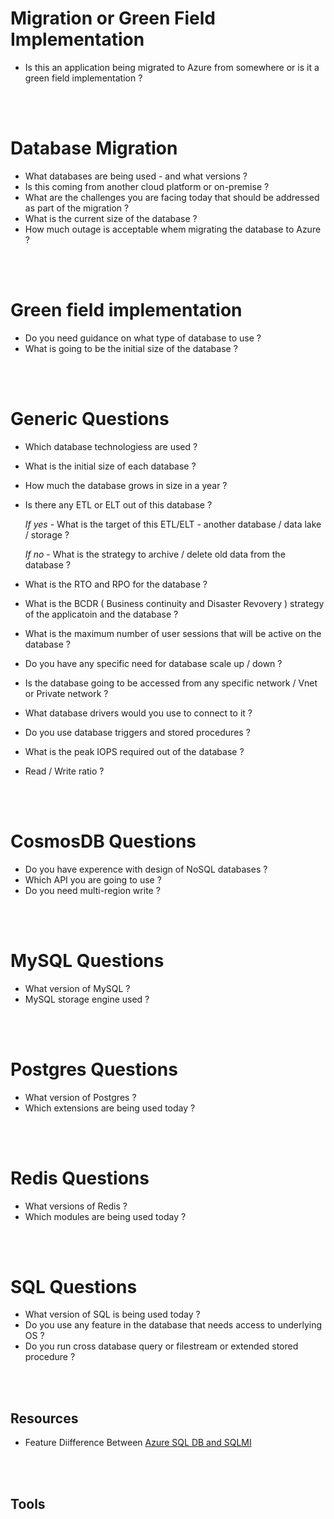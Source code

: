 # Migration or Green Field Implementation

* Is this an application being migrated to Azure from somewhere or is it a green field implementation ?

<br/>

<br/>

# Database Migration

* What databases are being used - and what versions ?
* Is this coming from another cloud platform or on-premise ?
* What are the challenges you are facing today that should be addressed as part of the migration ?
* What is the current size of the database ?
* How much outage is acceptable whem migrating the database to Azure ?

<br/>

<br/>


# Green field implementation

* Do you need guidance on what type of database to use ?
* What is going to be the initial size of the database ?

<br/>

<br/>

# Generic Questions

* Which database technologiess are used ? 
* What is the initial size of each database ?
* How much the database grows in size in a year ?
* Is there any ETL or ELT out of this database  ?  

     _If yes_ - What is the target of this ETL/ELT - another database / data lake / storage ?

     _If no_  - What is the strategy to archive / delete old data from the database ?

* What is the RTO and RPO for the database ?
* What is the BCDR ( Business continuity and Disaster Revovery ) strategy of the applicatoin and the database ?
* What is the maximum number of user sessions that will be active on the database ?
* Do you have any specific need for database scale up / down ?
* Is the database going to be accessed from any specific network / Vnet or Private network ?
* What database drivers would you use to connect to it ?
* Do you use database triggers and stored procedures ?
* What is the peak IOPS required out of the database ?
* Read / Write ratio ?

<br/>

<br/>

# CosmosDB Questions

* Do you have experence with design of NoSQL databases ?
* Which API you are going to use ?
* Do you need multi-region write ?

<br/>

<br/>

# MySQL Questions

* What version of MySQL ?
* MySQL storage engine used ?

<br/>

<br/>

# Postgres Questions

* What version of Postgres ?
* Which extensions are being used today ?

<br/>

<br/>

# Redis Questions

* What versions of Redis ?
* Which modules are being used today ? 

<br/>

<br/>

# SQL Questions

* What version of SQL is being used today ?
* Do you use any feature in the database that needs access to underlying OS ?
* Do you run cross database query or filestream or extended stored procedure ?

<br/>

<br/>

## Resources

* Feature Diifference Between [Azure SQL DB and SQLMI](https://docs.microsoft.com/en-us/azure/azure-sql/database/features-comparison)

<br/>

<br/>

## Tools